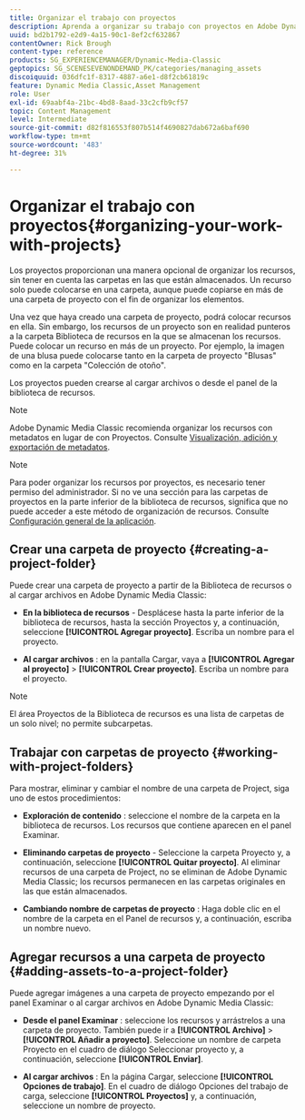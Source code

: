 ```yaml
---
title: Organizar el trabajo con proyectos
description: Aprenda a organizar su trabajo con proyectos en Adobe Dynamic Media Classic.
uuid: bd2b1792-e2d9-4a15-90c1-8ef2cf632867
contentOwner: Rick Brough
content-type: reference
products: SG_EXPERIENCEMANAGER/Dynamic-Media-Classic
geptopics: SG_SCENESEVENONDEMAND_PK/categories/managing_assets
discoiquuid: 036dfc1f-8317-4887-a6e1-d8f2cb61819c
feature: Dynamic Media Classic,Asset Management
role: User
exl-id: 69aabf4a-21bc-4bd8-8aad-33c2cfb9cf57
topic: Content Management
level: Intermediate
source-git-commit: d82f816553f807b514f4690827dab672a6baf690
workflow-type: tm+mt
source-wordcount: '483'
ht-degree: 31%

---
```


# Organizar el trabajo con proyectos{#organizing-your-work-with-projects}

Los proyectos proporcionan una manera opcional de organizar los recursos, sin tener en cuenta las carpetas en las que están almacenados. Un recurso solo puede colocarse en una carpeta, aunque puede copiarse en más de una carpeta de proyecto con el fin de organizar los elementos.

Una vez que haya creado una carpeta de proyecto, podrá colocar recursos en ella. Sin embargo, los recursos de un proyecto son en realidad punteros a la carpeta Biblioteca de recursos en la que se almacenan los recursos. Puede colocar un recurso en más de un proyecto. Por ejemplo, la imagen de una blusa puede colocarse tanto en la carpeta de proyecto &quot;Blusas&quot; como en la carpeta &quot;Colección de otoño&quot;.

Los proyectos pueden crearse al cargar archivos o desde el panel de la biblioteca de recursos.

>[!NOTE]
>
>Adobe Dynamic Media Classic recomienda organizar los recursos con metadatos en lugar de con Proyectos. Consulte [Visualización, adición y exportación de metadatos](viewing-adding-exporting-metadata.md).

>[!NOTE]
>
>Para poder organizar los recursos por proyectos, es necesario tener permiso del administrador. Si no ve una sección para las carpetas de proyectos en la parte inferior de la biblioteca de recursos, significa que no puede acceder a este método de organización de recursos. Consulte [Configuración general de la aplicación](application-setup.md#general-settings).

## Crear una carpeta de proyecto {#creating-a-project-folder}

Puede crear una carpeta de proyecto a partir de la Biblioteca de recursos o al cargar archivos en Adobe Dynamic Media Classic:

* **En la biblioteca de recursos** - Desplácese hasta la parte inferior de la biblioteca de recursos, hasta la sección Proyectos y, a continuación, seleccione **[!UICONTROL Agregar proyecto]**. Escriba un nombre para el proyecto.

* **Al cargar archivos** : en la pantalla Cargar, vaya a **[!UICONTROL Agregar al proyecto]** > **[!UICONTROL Crear proyecto]**. Escriba un nombre para el proyecto.

>[!NOTE]
>
>El área Proyectos de la Biblioteca de recursos es una lista de carpetas de un solo nivel; no permite subcarpetas.

## Trabajar con carpetas de proyecto {#working-with-project-folders}

Para mostrar, eliminar y cambiar el nombre de una carpeta de Project, siga uno de estos procedimientos:

* **Exploración de contenido** : seleccione el nombre de la carpeta en la biblioteca de recursos. Los recursos que contiene aparecen en el panel Examinar.

* **Eliminando carpetas de proyecto** - Seleccione la carpeta Proyecto y, a continuación, seleccione **[!UICONTROL Quitar proyecto]**. Al eliminar recursos de una carpeta de Project, no se eliminan de Adobe Dynamic Media Classic; los recursos permanecen en las carpetas originales en las que están almacenados.

* **Cambiando nombre de carpetas de proyecto** : Haga doble clic en el nombre de la carpeta en el Panel de recursos y, a continuación, escriba un nombre nuevo.

## Agregar recursos a una carpeta de proyecto {#adding-assets-to-a-project-folder}

Puede agregar imágenes a una carpeta de proyecto empezando por el panel Examinar o al cargar archivos en Adobe Dynamic Media Classic:

* **Desde el panel Examinar** : seleccione los recursos y arrástrelos a una carpeta de proyecto. También puede ir a **[!UICONTROL Archivo]** > **[!UICONTROL Añadir a proyecto]**. Seleccione un nombre de carpeta Proyecto en el cuadro de diálogo Seleccionar proyecto y, a continuación, seleccione **[!UICONTROL Enviar]**.

* **Al cargar archivos** : En la página Cargar, seleccione **[!UICONTROL Opciones de trabajo]**. En el cuadro de diálogo Opciones del trabajo de carga, seleccione **[!UICONTROL Proyectos]** y, a continuación, seleccione un nombre de proyecto.
